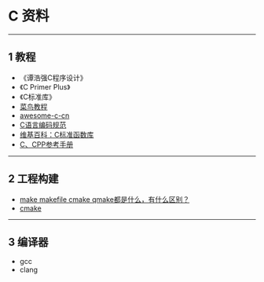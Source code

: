 # C 资料

---
## 1 教程

- 《谭浩强C程序设计》
- 《C Primer Plus》
- 《C标准库》
- [菜鸟教程](http://www.runoob.com/cprogramming/c-header-files.html)
- [awesome-c-cn](https://github.com/jobbole/awesome-c-cn)
- [C语言编码规范](http://www.jianshu.com/p/0c29795c31fe)
- [维基百科：C标准函数库](https://zh.wikipedia.org/wiki/C%E6%A8%99%E6%BA%96%E5%87%BD%E5%BC%8F%E5%BA%AB)
- [C、CPP参考手册](http://zh.cppreference.com/w/%E9%A6%96%E9%A1%B5)

---
## 2 工程构建

- [make makefile cmake qmake都是什么，有什么区别？](https://www.zhihu.com/question/27455963)
- [cmake](https://cmake.org/documentation/)

---
## 3 编译器

- gcc
- clang
